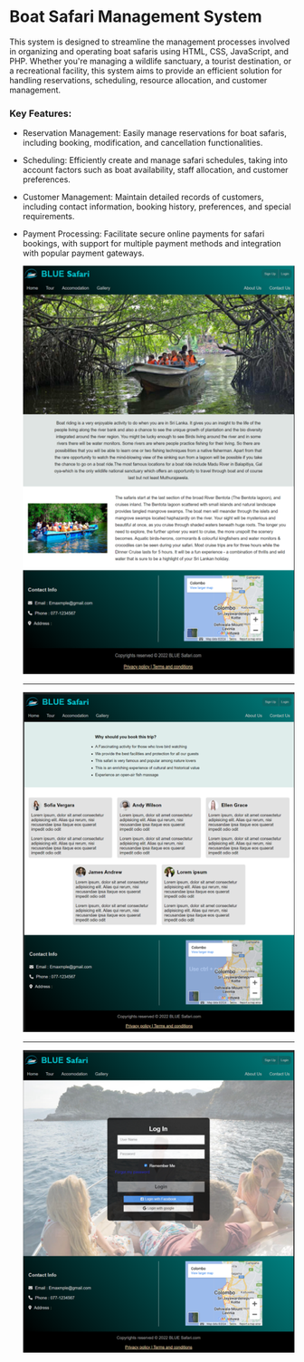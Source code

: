# Boat Safari Management System

This system is designed to streamline the management processes involved in organizing and operating boat safaris using HTML, CSS, JavaScript, and PHP. Whether you're managing a wildlife sanctuary, a tourist destination, or a recreational facility, this system aims to provide an efficient solution for handling reservations, scheduling, resource allocation, and customer management.

### Key Features:

- Reservation Management: Easily manage reservations for boat safaris, including booking, modification, and cancellation functionalities.

- Scheduling: Efficiently create and manage safari schedules, taking into account factors such as boat availability, staff allocation, and customer preferences.

- Customer Management: Maintain detailed records of customers, including contact information, booking history, preferences, and special requirements.

- Payment Processing: Facilitate secure online payments for safari bookings, with support for multiple payment methods and integration with popular payment gateways.


    <img src="home.png" width="500px">
    <hr/>
    <img src="about us.png" width="500px">
    <hr/>
    <img src="login.png" width="500px">



  


